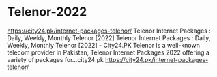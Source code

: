 # Telenor-2022
https://city24.pk/internet-packages-telenor/
Telenor Internet Packages : Daily, Weekly, Monthly Telenor [2022]  Telenor Internet Packages : Daily, Weekly, Monthly Telenor [2022] - City24.PK Telenor is a well-known telecom provider in Pakistan, Telenor Internet Packages 2022 offering a variety of packages for…city24.pk
https://city24.pk/internet-packages-telenor/
